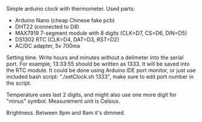 Simple arduino clock with thermometer.
Used parts:
* Arduino Nano (cheap Chinese fake pcb)
* DHT22 (connected to D8)
* MAX7919 7-segment module with 8 digits (CLK=D7, CS=D6, DIN=D5)
* DS1302 RTC (CLK=D4, DAT=D3, RST=D2)
* AC/DC adapter, 5v 700ma

Setting time.
Write hours and minutes without a delimeter into the serial port.
For example, 13:33:55 should be written as 1333. It will be saved into the RTC module.
It could be done using Arduino IDE port monitor, or just use included bash script: "./setClock.sh 1333", make sure to edit port number in the script.

Temperature uses last 2 digits, and might also use one more digit for "minus" symbol. Measurement unit is Celsius.

Brightness.
Between 8pm and 8am it's dimmed.
